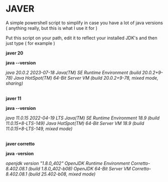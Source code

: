# JAVER

A simple powershell script to simplify in case you have a lot of java versions ( anything really, but this is what I use it for )

Put this script on your path, edit it to reflect your installed JDK's and then just type ( for example )

**javer 20**

**java --version**

_java 20.0.2 2023-07-18
Java(TM) SE Runtime Environment (build 20.0.2+9-78)
Java HotSpot(TM) 64-Bit Server VM (build 20.0.2+9-78, mixed mode, sharing)_
</br>
</br>
  
**javer 11**

**java --version**

_java 11.0.15 2022-04-19 LTS
Java(TM) SE Runtime Environment 18.9 (build 11.0.15+8-LTS-149)
Java HotSpot(TM) 64-Bit Server VM 18.9 (build 11.0.15+8-LTS-149, mixed mode)_
</br>
</br>
  
**javer corretto**

**java -version**

_openjdk version "1.8.0_402"
OpenJDK Runtime Environment Corretto-8.402.08.1 (build 1.8.0_402-b08)
OpenJDK 64-Bit Server VM Corretto-8.402.08.1 (build 25.402-b08, mixed mode)_
